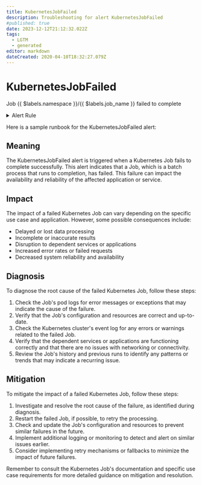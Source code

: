 ```yaml
---
title: KubernetesJobFailed
description: Troubleshooting for alert KubernetesJobFailed
#published: true
date: 2023-12-12T21:12:32.022Z
tags: 
  - LGTM
  - generated
editor: markdown
dateCreated: 2020-04-10T18:32:27.079Z
---
```


# KubernetesJobFailed

Job {{ $labels.namespace }}/{{ $labels.job_name }} failed to complete

<details>
  <summary>Alert Rule</summary>

{{% rule "kubernetes/kubestate-exporter.yml" "KubernetesJobFailed" %}}

{{% comment %}}

```yaml
alert: KubernetesJobFailed
expr: kube_job_status_failed > 0
for: 0m
labels:
    severity: warning
annotations:
    summary: Kubernetes Job failed ({{ $labels.namespace }}/{{ $labels.job_name }})
    description: |-
        Job {{ $labels.namespace }}/{{ $labels.job_name }} failed to complete
          VALUE = {{ $value }}
          LABELS = {{ $labels }}
    runbook: https://github.com/srerun/prometheus-alerts/blob/main/content/runbooks/kubestate-exporter/KubernetesJobFailed.md

```

{{% /comment %}}

</details>


Here is a sample runbook for the KubernetesJobFailed alert:

## Meaning

The KubernetesJobFailed alert is triggered when a Kubernetes Job fails to complete successfully. This alert indicates that a Job, which is a batch process that runs to completion, has failed. This failure can impact the availability and reliability of the affected application or service.

## Impact

The impact of a failed Kubernetes Job can vary depending on the specific use case and application. However, some possible consequences include:

* Delayed or lost data processing
* Incomplete or inaccurate results
* Disruption to dependent services or applications
* Increased error rates or failed requests
* Decreased system reliability and availability

## Diagnosis

To diagnose the root cause of the failed Kubernetes Job, follow these steps:

1. Check the Job's pod logs for error messages or exceptions that may indicate the cause of the failure.
2. Verify that the Job's configuration and resources are correct and up-to-date.
3. Check the Kubernetes cluster's event log for any errors or warnings related to the failed Job.
4. Verify that the dependent services or applications are functioning correctly and that there are no issues with networking or connectivity.
5. Review the Job's history and previous runs to identify any patterns or trends that may indicate a recurring issue.

## Mitigation

To mitigate the impact of a failed Kubernetes Job, follow these steps:

1. Investigate and resolve the root cause of the failure, as identified during diagnosis.
2. Restart the failed Job, if possible, to retry the processing.
3. Check and update the Job's configuration and resources to prevent similar failures in the future.
4. Implement additional logging or monitoring to detect and alert on similar issues earlier.
5. Consider implementing retry mechanisms or fallbacks to minimize the impact of future failures.

Remember to consult the Kubernetes Job's documentation and specific use case requirements for more detailed guidance on mitigation and resolution.
